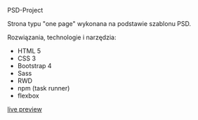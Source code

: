 PSD-Project

Strona typu "one page" wykonana na podstawie szablonu PSD.

Rozwiązania, technologie i narzędzia:

  * HTML 5
  * CSS 3
  * Bootstrap 4
  * Sass
  * RWD
  * npm (task runner)
  * flexbox
  
<a href="https://michalmatysiak.github.io/PSD1-Project/">live preview</a>

